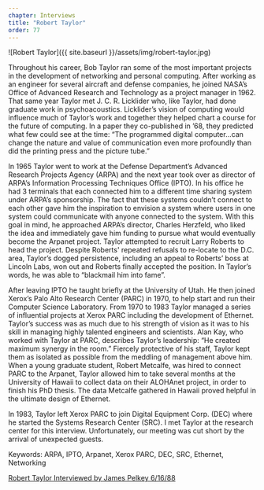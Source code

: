 ```yaml
---
chapter: Interviews
title: "Robert Taylor"
order: 77
---
```


![Robert Taylor]({{ site.baseurl }}/assets/img/robert-taylor.jpg)

Throughout his career, Bob Taylor ran some of the most important projects in the development of networking and personal computing. After working as an engineer for several aircraft and defense companies, he joined NASA’s Office of Advanced Research and Technology as a project manager in 1962. That same year Taylor met J. C. R. Licklider who, like Taylor, had done graduate work in psychoacoustics. Licklider’s vision of computing would influence much of Taylor’s work and together they helped chart a course for the future of computing. In a paper they co-published in ’68, they predicted what few could see at the time: “The programmed digital computer...can change the nature and value of communication even more profoundly than did the printing press and the picture tube.”

In 1965 Taylor went to work at the Defense Department’s Advanced Research Projects Agency (ARPA) and the next year took over as director of ARPA’s Information Processing Techniques Office (IPTO). In his office he had 3 terminals that each connected him to a different time sharing system under ARPA’s sponsorship. The fact that these systems couldn’t connect to each other gave him the inspiration to envision a system where users in one system could communicate with anyone connected to the system. With this goal in mind, he approached ARPA’s director, Charles Herzfeld, who liked the idea and immediately gave him funding to pursue what would eventually become the Arpanet project. Taylor attempted to recruit Larry Roberts to head the project. Despite Roberts' repeated refusals to re-locate to the D.C. area, Taylor’s dogged persistence, including an appeal to Roberts’ boss at Lincoln Labs, won out and Roberts finally accepted the position. In Taylor’s words, he was able to “blackmail him into fame”.

After leaving IPTO he taught briefly at the University of Utah. He then joined Xerox’s Palo Alto Research Center (PARC) in 1970, to help start and run their Computer Science Laboratory. From 1970 to 1983 Taylor managed a series of influential projects at Xerox PARC including the development of Ethernet. Taylor’s success was as much due to his strength of vision as it was to his skill in managing highly talented engineers and scientists. Alan Kay, who worked with Taylor at PARC, describes Taylor’s leadership: “He created maximum synergy in the room.” Fiercely protective of his staff, Taylor kept them as isolated as possible from the meddling of management above him. When a young graduate student, Robert Metcalfe, was hired to connect PARC to the Arpanet, Taylor allowed him to take several months at the University of Hawaii to collect data on their ALOHAnet project, in order to finish his PhD thesis. The data Metcalfe gathered in Hawaii proved helpful in the ultimate design of Ethernet.

In 1983, Taylor left Xerox PARC to join Digital Equipment Corp. (DEC) where he started the Systems Research Center (SRC). I met Taylor at the research center for this interview. Unfortunately, our meeting was cut short by the arrival of unexpected guests.

Keywords: ARPA, IPTO, Arpanet, Xerox PARC, DEC, SRC, Ethernet, Networking

[Robert Taylor Interviewed by James Pelkey 6/16/88](https://archive.computerhistory.org/resources/access/text/2017/12/102738691-05-01-acc.pdf)
 